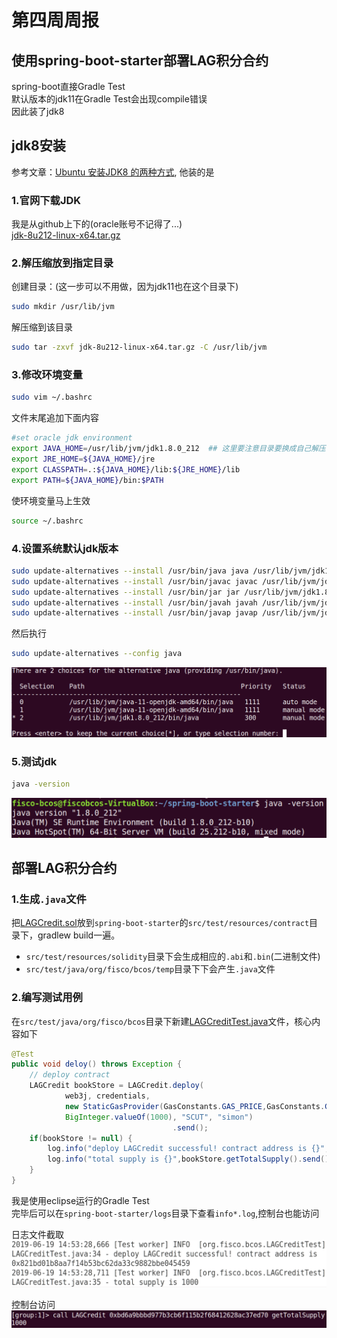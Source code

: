 # 第四周周报

## 使用spring-boot-starter部署LAG积分合约
spring-boot直接Gradle Test<br>
默认版本的jdk11在Gradle Test会出现compile错误<br>
因此装了jdk8

## jdk8安装
参考文章：[Ubuntu 安装JDK8 的两种方式](https://cloud.tencent.com/developer/article/1052064), 他装的是

### 1.官网下载JDK
我是从github上下的(oracle账号不记得了...)<br>
[jdk-8u212-linux-x64.tar.gz](https://github.com/frekele/oracle-java/releases/download/8u212-b10/jdk-8u212-linux-x64.tar.gz)

### 2.解压缩放到指定目录
创建目录：(这一步可以不用做，因为jdk11也在这个目录下)
```bash
sudo mkdir /usr/lib/jvm
```

解压缩到该目录
```bash
sudo tar -zxvf jdk-8u212-linux-x64.tar.gz -C /usr/lib/jvm
```

### 3.修改环境变量
```bash
sudo vim ~/.bashrc
```
文件末尾追加下面内容
```bash
#set oracle jdk environment
export JAVA_HOME=/usr/lib/jvm/jdk1.8.0_212  ## 这里要注意目录要换成自己解压的jdk 目录
export JRE_HOME=${JAVA_HOME}/jre  
export CLASSPATH=.:${JAVA_HOME}/lib:${JRE_HOME}/lib  
export PATH=${JAVA_HOME}/bin:$PATH
```
使环境变量马上生效
```bash
source ~/.bashrc
```

### 4.设置系统默认jdk版本
```bash
sudo update-alternatives --install /usr/bin/java java /usr/lib/jvm/jdk1.8.0_212/bin/java 300  
sudo update-alternatives --install /usr/bin/javac javac /usr/lib/jvm/jdk1.8.0_212/bin/javac 300  
sudo update-alternatives --install /usr/bin/jar jar /usr/lib/jvm/jdk1.8.0_212/bin/jar 300   
sudo update-alternatives --install /usr/bin/javah javah /usr/lib/jvm/jdk1.8.0_212/bin/javah 300   
sudo update-alternatives --install /usr/bin/javap javap /usr/lib/jvm/jdk1.8.0_212/bin/javap 300   
```
然后执行
```bash
sudo update-alternatives --config java
```
![1](images/jdkSelection.png)

### 5.测试jdk
```bash
java -version
```
![2](images/jdk8.png)

## 部署LAG积分合约

### 1.生成`.java`文件
把[LAGCredit.sol](LAGCredit.sol)放到`spring-boot-starter`的`src/test/resources/contract`目录下，gradlew build一遍。

* `src/test/resources/solidity`目录下会生成相应的`.abi`和`.bin`(二进制文件)<br>
* `src/test/java/org/fisco/bcos/temp`目录下下会产生`.java`文件

### 2.编写测试用例
在`src/test/java/org/fisco/bcos`目录下新建[LAGCreditTest.java](LAGCreditTest.java)文件，核心内容如下
```java
@Test 
public void deloy() throws Exception {
	// deploy contract
	LAGCredit bookStore = LAGCredit.deploy(
			web3j, credentials, 
			new StaticGasProvider(GasConstants.GAS_PRICE,GasConstants.GAS_LIMIT),
			BigInteger.valueOf(1000), "SCUT", "simon")
									.send();
	if(bookStore != null) {
		log.info("deploy LAGCredit successful! contract address is {}", bookStore.getContractAddress());
		log.info("total supply is {}",bookStore.getTotalSupply().send());
	}
}
```
我是使用eclipse运行的Gradle Test<br>
完毕后可以在`spring-boot-starter/logs`目录下查看`info*.log`,控制台也能访问<br>

日志文件截取
![3](images/log.png)

控制台访问
![4](images/console.png)